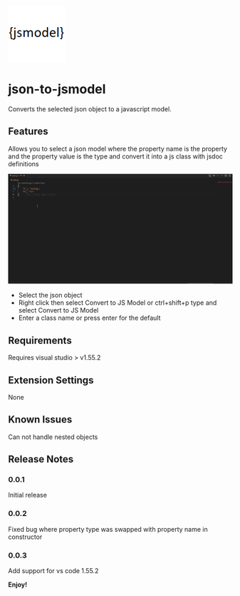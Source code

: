 ![](images/icon.png) 
# json-to-jsmodel

Converts the selected json object to a javascript model.

## Features

Allows you to select a json model where the property name is the property and the property value is the type and convert it into a js class with jsdoc definitions

![demo](demo.gif)

- Select the json object
- Right click then select Convert to JS Model or ctrl+shift+p type and select Convert to JS Model
- Enter a class name or press enter for the default

## Requirements

Requires visual studio > v1.55.2

## Extension Settings

None

## Known Issues

Can not handle nested objects

## Release Notes

### 0.0.1

Initial release

### 0.0.2

Fixed bug where property type was swapped with property name in constructor

### 0.0.3

Add support for vs code 1.55.2

**Enjoy!**
